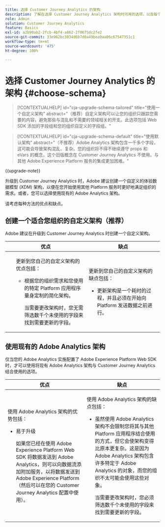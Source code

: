 ```yaml
---
title: 选择 Customer Journey Analytics 的架构
description: 了解在选择 Customer Journey Analytics 架构时可用的选项，以及每个选项的优缺点
role: Admin
solution: Customer Journey Analytics
feature: Basics
exl-id: a2b90ab2-2fcb-4bf4-a862-2f0675dc2fe2
source-git-commit: 33e962bc3834d6b7d0a49bea9aa06c67547351c1
workflow-type: tm+mt
source-wordcount: '475'
ht-degree: 100%

---
```


# 选择 Customer Journey Analytics 的架构 {#choose-schema}

<!-- markdownlint-disable MD034 -->

>[!CONTEXTUALHELP]
>id="cja-upgrade-schema-tailored"
>title="使用一个自定义架构"
>abstract="（推荐）自定义架构可以让您的组织只跟踪您需要的内容，避免那些与混乱和不需要的领域相关的开支。此选项包括 Web SDK 添加的字段组和您的组织自定义的字段组。"

<!-- markdownlint-enable MD034 -->

<!-- markdownlint-disable MD034 -->

>[!CONTEXTUALHELP]
>id="cja-upgrade-schema-default"
>title="使用默认架构"
>abstract="（不推荐）Adobe Analytics 架构包含一千多个字段，这可能会导致架构混乱、复杂。您的组织将不得不继续遵守 props 和 eVars 的概念，这个旧版概念在 Customer Journey Analytics 不使用。与其他 Adobe Experience Platform 服务的集成更加困难。"

<!-- markdownlint-enable MD034 -->

{{upgrade-note}}

<!-- this page exists as the "Learn more" link in the info icons for the options "I am comfortable using my Adobe Analytics schema as a basis" and "I want to use a schema tailored to my organization" -->

升级到 Customer Journey Analytics 时，Adobe 建议创建一个自定义的体验数据模型 (XDM) 架构，以便在您开始使用其他 Platform 服务时更好地满足组织的需求。或者，您可以选择使用现有的 Adobe Analytics 架构。

请考虑每种方法的优点和缺点。

## 创建一个适合您组织的自定义架构（推荐）

Adobe 建议在升级到 Customer Journey Analytics 时创建一个自定义架构。

| 优点 | 缺点 |
|----------|---------|
| <ul><p>更新到您自己的自定义架构的优点包括：</p><ul><li>根据您的组织需求和您使用的特定 Platform 应用程序量身定制的简化架构。</li><p>当需要更改架构时，您无需筛选数千个未使用的字段来找到需要更新的字段。</p></ul> | <p>更新到您自己的自定义架构的缺点包括：</p><ul><li>更新架构是一个耗时的过程，并且必须在开始向 Platform 发送数据之前进行。</li></ul> |

## 使用现有的 Adobe Analytics 架构

仅当您的 Adobe Analytics 实施配置了 Adobe Experience Platform Web SDK 时，才可以使用将现有 Adobe Analytics 架构与 Customer Journey Analytics 结合使用的选项。<!-- correct? Or can you do this with an AppMeasurement implementation?-->

| 优点 | 缺点 |
|----------|---------|
| <p>使用 Adobe Analytics 架构的优势包括：</p><ul><li>易于升级<p>如果您已经在使用 Adobe Experience Platform Web SDK 将数据发送到 Adobe Analytics，则可以向数据流添加附加服务，以将数据发送到 Adobe Experience Platform（然后可以在您的 Customer Journey Analytics 配置中使用）。</p></li></ul> | <p>使用 Adobe Analytics 架构的缺点包括：</p><ul><li>虽然使用 Adobe Analytics 架构不会限制您将其与其他 Platform 应用程序结合使用的方式，但它会使架构变得比原本更复杂。这是因为 Adobe Analytics 架构包含许多特定于 Adobe Analytics 的对象，而您的组织不太可能会使用这些对象。<p>当需要更改架构时，您必须筛选数千个未使用的字段来找到需要更新的字段。</p></li></ul> |




<!-- Not sure about any of this: 

If you plan to use your Adobe Analytics schema, the following steps are required:

For Adobe Analytics implementations using AppMeasurement:

1. Datastream mapping

For Adobe Analytics implementations using the Web SDK:

1. 



the upgrade steps provided by the Customer Journey Analytics Upgrade Guide.

If you want to create an XDM schema to use with Customer Journey Analytics, continue with [Create an XDM schema to use with Customer Journey Analytics](/help/getting-started/cja-upgrade/cja-upgrade-schema-create.md).


Tags: (All 3 require data prep mapping. Would need to go into the datastream and map every single field to its appropriate place in XDM. Because whenever you use the data object, it always requires mapping. If you send something in the data object and it doesn't get mapped, the it is permanently lost and can't be recovered.)

1. Shim - Intercepts and instead of sending data to a report suite, it sends it to a Data View. (Data object)

1. Russ special - convert current implementation to a Web SDK implementation - put everything in the data object. 

1. Plop entire data layer into the data object and send that to the datastream. (not documented. Might be the Web SDK docs.)

-->
